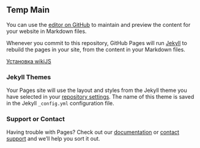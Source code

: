 ## Temp Main
You can use the [editor on GitHub](https://github.com/shemetoon/TempLearn/edit/gh-pages/docs/index.md) to maintain and preview the content for your website in Markdown files.

Whenever you commit to this repository, GitHub Pages will run [Jekyll](https://jekyllrb.com/) to rebuild the pages in your site, from the content in your Markdown files.

[Установка wikiJS](https://github.com/shemetoon/TempLearn/blob/gh-pages/docs/%D1%83%D1%81%D1%82%D0%B0%D0%BD%D0%BE%D0%B2%D0%BA%D0%B0%20wikijs.md)

### Jekyll Themes

Your Pages site will use the layout and styles from the Jekyll theme you have selected in your [repository settings](https://github.com/shemetoon/TempLearn/settings). The name of this theme is saved in the Jekyll `_config.yml` configuration file.

### Support or Contact

Having trouble with Pages? Check out our [documentation](https://docs.github.com/categories/github-pages-basics/) or [contact support](https://support.github.com/contact) and we’ll help you sort it out.
